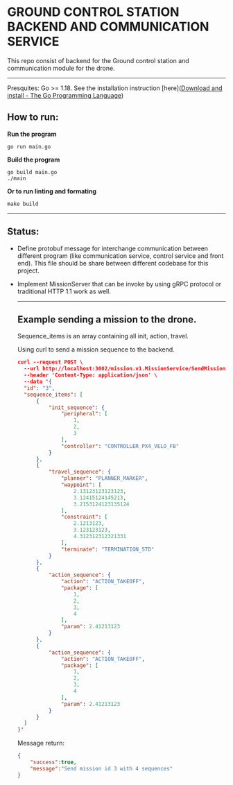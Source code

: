 # GROUND CONTROL STATION BACKEND AND COMMUNICATION SERVICE

This repo consist of backend for the Ground control station and communication module for the drone.

---

Presquites: Go >= 1.18. See the installation instruction [here]([Download and install - The Go Programming Language](https://go.dev/doc/install))

## How to run:

**Run the program**

```
go run main.go 
```

**Build the program**

```
go build main.go
./main
```

**Or to run linting and formating**

```
make build
```

---

## Status:

- Define protobuf message for interchange communication between different program (like communication service, control service and front end). This file should be share between different codebase for this project.
  
- Implement MissionServer that can be invoke by using gRPC protocol or traditional HTTP 1.1 work as well.
  
  ---
  
  ## Example sending a mission to the drone.
  
  Sequence_items is an array containing all init, action, travel.
  
  Using curl to send a mission sequence to the backend.
  
  ```json
  curl --request POST \
    --url http://localhost:3002/mission.v1.MissionService/SendMission \
    --header 'Content-Type: application/json' \
    --data '{
  	"id": "3",
  	"sequence_items": [
  		{
  			"init_sequence": {
  				"peripheral": [
  					1,
  					2,
  					3
  				],
  				"controller": "CONTROLLER_PX4_VELO_FB"
  			}
  		},
  		{
  			"travel_sequence": {
  				"planner": "PLANNER_MARKER",
  				"waypoint": [
  					2.13123123123123,
  					3.12415124145213,
  					3.2153124123135124
  				],
  				"constraint": [
  					2.1213123,
  					3.123123123,
  					4.312312312321331
  				],
  				"terminate": "TERMINATION_STD"
  			}
  		},
  		{
  			"action_sequence": {
  				"action": "ACTION_TAKEOFF",
  				"package": [
  					1,
  					2,
  					3,
  					4
  				],
  				"param": 2.41213123
  			}
  		},
  		{
  			"action_sequence": {
  				"action": "ACTION_TAKEOFF",
  				"package": [
  					1,
  					2,
  					3,
  					4
  				],
  				"param": 2.41213123
  			}
  		}
  	]
  }'
  ```
  
  Message return:
  
  ```json
  {
      "success":true,
      "message":"Send mission id 3 with 4 sequences"
  }
  ```